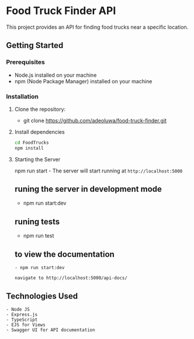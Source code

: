 # Food Truck Finder API

This project provides an API for finding food trucks near a specific location.

## Getting Started

### Prerequisites

- Node.js installed on your machine
- npm (Node Package Manager) installed on your machine

### Installation

1.  Clone the repository:

    - git clone https://github.com/adeoluwa/food-truck-finder.git

2.  Install dependencies

    ```bash
    cd FoodTrucks
    npm install

    ```

3.  Starting the Server

    npm run start - The server will start running at `http://localhost:5000`

    ## runing the server in development mode

    - npm run start:dev

    ## runing tests

    - npm run test

    ## to view the documentation

        - npm run start:dev

        navigate to http://localhost:5000/api-docs/

## Technologies Used

    - Node JS
    - Express.js
    - TypeScript
    - EJS for Views
    - Swagger UI for API documentation
